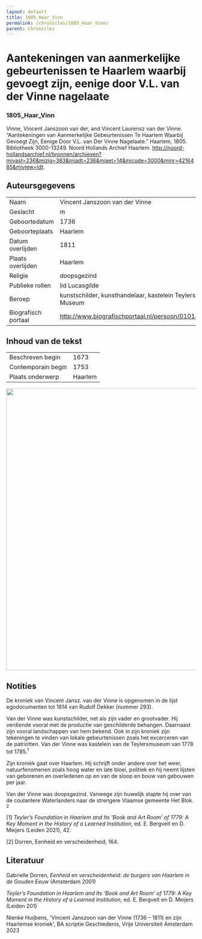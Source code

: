 ```yaml
---
layout: default
title: 1805_Haar_Vinn
permalink: /chronicles/1805_Haar_Vinn/
parent: Chronicles
--- 
```



# Aantekeningen van aanmerkelijke gebeurtenissen te Haarlem waarbij gevoegt zijn, eenige door V.L. van der Vinne nagelaate 

### 1805_Haar_Vinn 

Vinne, Vincent Janszoon van der, and Vincent Laurensz van der Vinne. “Aantekeningen van Aanmerkelijke Gebeurtenissen Te Haarlem Waarbij Gevoegt Zijn, Eenige Door V.L. van Der Vinne Nagelaate.” Haarlem, 1805. Bibliotheek 3000-13249. Noord Hollands Archief Haarlem. http://noord-hollandsarchief.nl/bronnen/archieven?mivast=236&mizig=383&miadt=236&miaet=14&micode=3000&minr=4216485&miview=ldt. 

## Auteursgegevens 

| | | 
| --------------- | --------------- | 
| Naam | Vincent Janszoon van der Vinne | 
| Geslacht | m | 
| Geboortedatum | 1736 | 
| Geboorteplaats | Haarlem | 
| Datum overlijden | 1811 | 
| Plaats overlijden | Haarlem  | 
| Religie | doopsgezind | 
| Publieke rollen | lid Lucasgilde | 
| Beroep | kunstschilder, kunsthandelaar, kastelein Teylers Museum | 
| Biografisch portaal | http://www.biografischportaal.nl/persoon/01014097 | 

## Inhoud van de tekst 

| | | 
| --------------- | --------------- | 
| Beschreven begin | 1673 | 
| Contemporain begin | 1753 | 
| Plaats onderwerp | Haarlem | 

[<img src="..\..\barplots_chronicles\1805_Haar_Vinn.jpg" width="750"/>](..\..\barplots_chronicles\1805_Haar_Vinn.jpg) 

## Notities 

De kroniek van Vincent Jansz. van der Vinne is opgenomen in de lijst
egodocumenten tot 1814 van Rudolf Dekker (nummer 293). 

Van der Vinne was kunstschilder,
net als zijn vader en grootvader. Hij verdiende vooral met de productie van geschilderde behangen. Daarnaast zijn vooral landschappen van hem bekend. Ook in zijn kroniek zijn tekeningen te vinden van lokale gebeurtenissen zoals het excerceren van de patriotten.
Van der Vinne was kastelein van de Teylersmuseum van 1778 tot 1785.<sup>1</sup>

Zijn kroniek gaat over Haarlem. Hij schrijft onder andere
over het weer, natuurfenomenen zoals hoog water en late bloei, politiek en
hij neemt lijsten van geborenen en overledenen op en van de sloop en bouw van gebouwen per jaar.

Van der Vinne was doopsgezind. Vanwege zijn huwelijk stapte hij over van de
coulantere Waterlanders naar de strengere Vlaamse gemeente Het Blok.
<sup>2</sup>

[1] *Teyler’s Foundation in Haarlem and Its ‘Book and Art Room’ of 1779: A Key Moment in the History of a Learned Institution*, ed. E. Bergvelt en D. Meijers (Leiden 2021), 42.

[2] Dorren, Eenheid en verscheidenheid, 164.



## Literatuur 

Gabrielle Dorren, *Eenheid en verscheidenheid: de burgers van Haarlem in de Gouden Eeuw* (Amsterdam 2001)

*Teyler’s Foundation in Haarlem and Its ‘Book and Art Room’ of 1779: A Key Moment in the History of a Learned Institution*, ed. E. Bergvelt en D. Meijers (Leiden 201)

Nienke Huijbens, 'Vincent Janszoon van der Vinne (1736 – 1811) en zijn Haarlemse kroniek', BA scriptie Geschiedenis, Vrije Universiteit Amsterdam 2023